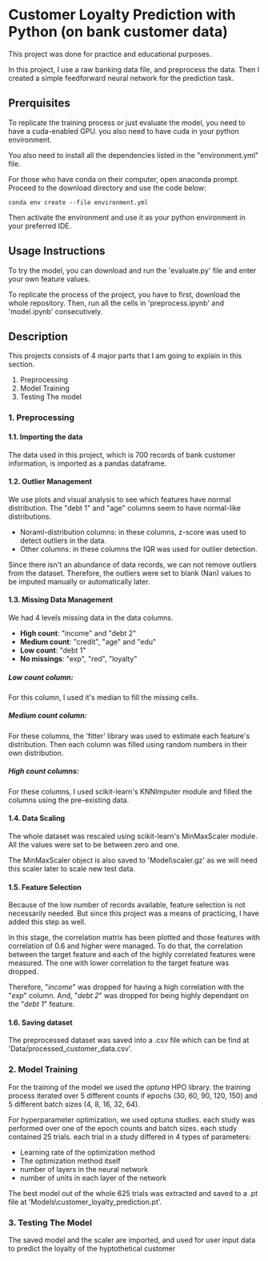 
# Customer Loyalty Prediction with Python (on bank customer data)

This project was done for practice and educational purposes.

In this project, I use a raw banking data file, and preprocess the data.
Then I created a simple feedforward neural network for the prediction task.

## Prerquisites
To replicate the training process or just evaluate the model, you need to have a cuda-enabled GPU.
you also need to have cuda in your python environment.

You also need to install all the dependencies listed in the "environment.yml" file.

For those who have conda on their computer, open anaconda prompt.
Proceed to the download directory and use the code below:
```
conda env create --file environment.yml
```
Then activate the environment and use it as your python environment in your preferred IDE.

## Usage Instructions
To try the model, you can download and run the 'evaluate.py' file and enter your own feature values.

To replicate the process of the project, you have to first, download the whole repository.
Then, run all the cells in 'preprocess.ipynb' and 'model.ipynb' consecutively.

## Description

This projects consists of 4 major parts that I am going to explain in this section.
1. Preprocessing
2. Model Training
3. Testing The model

### 1. Preprocessing

#### 1.1. Importing the data
The data used in this project, which is 700 records of bank customer information, is imported as a pandas dataframe.

#### 1.2. Outlier Management
We use plots and visual analysis to see which features have normal distribution.
The "debt 1" and "age" columns seem to have normal-like distributions.

- Noraml-distribution columns: in these columns, z-score was used to detect outliers in the data.
- Other columns: in these columns the IQR was used for outlier detection.

Since there isn't an abundance of data records, we can not remove outliers from the dataset.
Therefore, the outliers were set to blank (Nan) values to be imputed manually or automatically later.

#### 1.3. Missing Data Management
We had 4 levels missing data in the data columns.

- **High count**: "income" and "debt 2"
- **Medium count**: "credit", "age" and "edu"
- **Low count**: "debt 1"
- **No missings**: "exp", "red", "loyalty"

##### **Low count column:**
For this column, I used it's median to fill the missing cells.

##### **Medium count column:**
For these columns, the 'fitter' library was used to estimate each feature's distribution.
Then each column was filled using random numbers in their own distribution.

##### **High count columns:**
For these columns, I used scikit-learn's KNNImputer module and filled the columns using the pre-existing data.

#### 1.4. Data Scaling
The whole dataset was rescaled using scikit-learn's MinMaxScaler module.
All the values were set to be between zero and one.

The MinMaxScaler object is also saved to 'Model\scaler.gz' as we will need this scaler later to scale new test data.

#### 1.5. Feature Selection
Because of the low number of records available, feature selection is not necessarily needed.
But since this project was a means of practicing, I have added this step as well.

In this stage, the correlation matrix has been plotted and those features with correlation of 0.6 and higher were managed.
To do that, the correlation between the target feature and each of the highly correlated features were measured.
The one with lower correlation to the target feature was dropped.

Therefore, "*income*" was dropped for having a high correlation with the "*exp*" column.
And, "*debt 2*" was dropped for being highly dependant on the "*debt 1*" feature.

#### 1.6. Saving dataset
The preprocessed dataset was saved into a .csv file which can be find at 'Data/processed_customer_data.csv'.


### 2. Model Training
For the training of the model we used the *optuna* HPO library.
the training process iterated over 5 different counts if epochs (30, 60, 90, 120, 150) and 5 different batch sizes (4, 8, 16, 32, 64).

For hyperparameter optimization, we used optuna studies. each study was performed over one of the epoch counts and batch sizes.
each study contained 25 trials. each trial in a study differed in 4 types of parameters:
- Learning rate of the optimization method
- The optimization method itself
- number of layers in the neural network
- number of units in each layer of the network

The best model out of the whole 625 trials was extracted and saved to a .pt file at 'Models\\customer_loyalty_prediction.pt'.

### 3. Testing The Model

The saved model and the scaler are imported, and used for user input data to predict the loyalty of the hyptothetical customer
